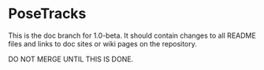 # PoseTracks

This is the doc branch for 1.0-beta. It should contain changes to all README files and links to doc sites or wiki pages on the repository.

DO NOT MERGE UNTIL THIS IS DONE. 
